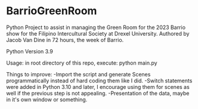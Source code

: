 # BarrioGreenRoom
Python Project to assist in managing the Green Room for the 2023 Barrio show for the Filipino Intercultural Society at Drexel University. Authored by Jacob Van Dine in 72 hours, the week of Barrio.

Python Version 3.9

Usage: in root directory of this repo, execute:
python main.py 

Things to improve:
-Import the script and generate Scenes programmatically instead of hard coding them like I did. 
-Switch statements were added in Python 3.10 and later, I encourage using them for scenes as well if the previous step is not appealing.
-Presentation of the data, maybe in it's own window or something. 

